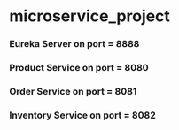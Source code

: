 # microservice_project

### Eureka Server on port = 8888
### Product Service on port = 8080
### Order Service on port = 8081
### Inventory Service on port = 8082